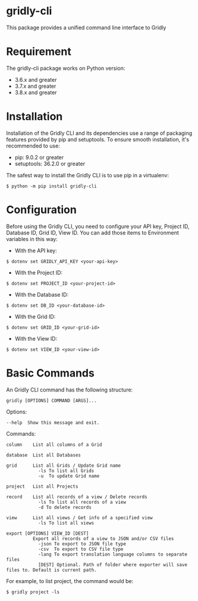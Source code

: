 # gridly-cli

This package provides a unified command line interface to Gridly

# Requirement

The gridly-cli package works on Python version: 

- 3.6.x and greater
- 3.7.x and greater
- 3.8.x and greater

# Installation

Installation of the Gridly CLI and its dependencies use a range of packaging features provided by pip and setuptools. To ensure smooth installation, it's recommended to use:

- pip: 9.0.2 or greater
- setuptools: 36.2.0 or greater

The safest way to install the Gridly CLI is to use pip in a virtualenv:

```
$ python -m pip install gridly-cli
```

# Configuration

Before using the Gridly CLI, you need to configure your API key, Project ID, Database ID, Grid ID, View ID. You can add those items to Environment variables in this way:

- With the API key:

```
$ dotenv set GRIDLY_API_KEY <your-api-key>
```

- With the Project ID:

```
$ dotenv set PROJECT_ID <your-project-id>
```

- With the Database ID:

```
$ dotenv set DB_ID <your-database-id>
```

- With the Grid ID:

```
$ dotenv set GRID_ID <your-grid-id>  
```

- With the View ID:

```
$ dotenv set VIEW_ID <your-view-id>
```

# Basic Commands

An Gridly CLI command has the following structure:

```
gridly [OPTIONS] COMMAND [ARGS]...    
```   

Options:

```
--help  Show this message and exit.    
```    

Commands:

```
column    List all columns of a Grid

database  List all Databases

grid      List all Grids / Update Grid name
            -ls To list all Grids
            -u  To update Grid name

project   List all Projects

record    List all records of a view / Delete records
            -ls To list all records of a view
            -d To delete records

view      List all views / Get info of a specified view
            -ls To list all views

export [OPTIONS] VIEW_ID [DEST]
          Export all records of a view to JSON and/or CSV files
            -json To export to JSON file type
            -csv  To export to CSV file type
            -lang To export translation language columns to separate files
            [DEST] Optional. Path of folder where exporter will save files to. Default is current path.
```

For example, to list project, the command would be:

```
$ gridly project -ls
```
